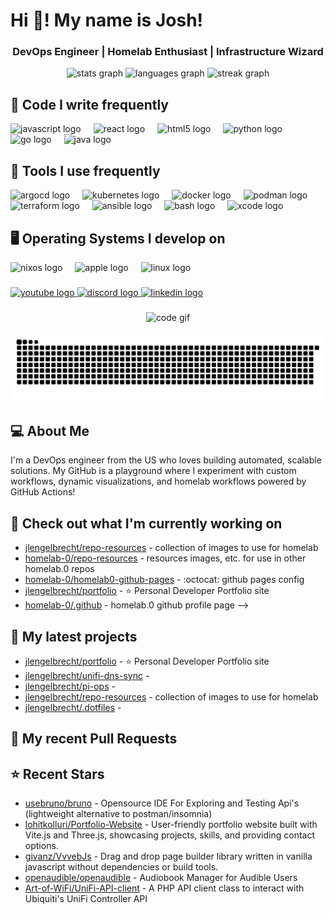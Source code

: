 <h1 align="left">Hi 👋! My name is Josh!</h1>
<h3 align="center">DevOps Engineer | Homelab Enthusiast | Infrastructure Wizard</h3>

<div align="center">
  <img src="https://github-readme-stats.vercel.app/api?username=jlengelbrecht&hide_title=false&hide_rank=false&show_icons=true&include_all_commits=true&count_private=true&disable_animations=false&theme=dark&text_color=FFFFFF&locale=en&hide_border=false" height="150" alt="stats graph"  />
  <img src="https://github-readme-stats.vercel.app/api/top-langs?username=jlengelbrecht&locale=en&hide_title=false&layout=compact&card_width=320&langs_count=5&theme=dark&text_color=FFFFFF&hide_border=false" height="150" alt="languages graph"  />
  <img src="https://streak-stats.demolab.com?user=jlengelbrecht&locale=en&mode=daily&theme=dark&hide_border=false&border_radius=5&order=3" height="150" alt="streak graph"  />
</div>

###

## 📝 Code I write frequently

<div align="left">
  <img src="https://cdn.jsdelivr.net/gh/devicons/devicon/icons/javascript/javascript-original.svg" height="30" alt="javascript logo"  />
  <img width="12" />
  <img src="https://cdn.jsdelivr.net/gh/devicons/devicon/icons/react/react-original.svg" height="30" alt="react logo"  />
  <img width="12" />
  <img src="https://cdn.jsdelivr.net/gh/devicons/devicon/icons/html5/html5-original.svg" height="30" alt="html5 logo"  />
  <img width="12" />
  <img src="https://cdn.jsdelivr.net/gh/devicons/devicon/icons/python/python-original.svg" height="30" alt="python logo"  />
  <img width="12" />
  <img src="https://cdn.jsdelivr.net/gh/devicons/devicon/icons/go/go-original.svg" height="30" alt="go logo"  />
  <img width="12" />
  <img src="https://cdn.jsdelivr.net/gh/devicons/devicon/icons/java/java-original.svg" height="30" alt="java logo"  />
</div>

## 🧮 Tools I use frequently

<div align="left">
  <img src="https://cdn.jsdelivr.net/gh/devicons/devicon/icons/argocd/argocd-original.svg" height="30" alt="argocd logo"  />
  <img width="12" />
  <img src="https://cdn.jsdelivr.net/gh/devicons/devicon/icons/kubernetes/kubernetes-plain.svg" height="30" alt="kubernetes logo"  />
  <img width="12" />
  <img src="https://cdn.jsdelivr.net/gh/devicons/devicon/icons/docker/docker-original.svg" height="30" alt="docker logo"  />
  <img width="12" />
  <img src="https://cdn.jsdelivr.net/gh/devicons/devicon/icons/podman/podman-original.svg" height="30" alt="podman logo"  />
  <img width="12" />
  <img src="https://cdn.jsdelivr.net/gh/devicons/devicon/icons/terraform/terraform-original.svg" height="30" alt="terraform logo"  />
  <img width="12" />
  <img src="https://cdn.jsdelivr.net/gh/devicons/devicon/icons/ansible/ansible-original.svg" height="30" alt="ansible logo"  />
  <img width="12" />
  <img src="https://cdn.jsdelivr.net/gh/devicons/devicon/icons/bash/bash-original.svg" height="30" alt="bash logo"  />
  <img width="12" />
  <img src="https://cdn.jsdelivr.net/gh/devicons/devicon/icons/xcode/xcode-original.svg" height="30" alt="xcode logo"  />
</div>

## 🖥️ Operating Systems I develop on

<div align="left">
  <img src="https://cdn.jsdelivr.net/gh/devicons/devicon/icons/nixos/nixos-original.svg" height="30" alt="nixos logo"  />
  <img width="12" />
  <img src="https://cdn.jsdelivr.net/gh/devicons/devicon/icons/apple/apple-original.svg" height="30" alt="apple logo"  />
  <img width="12" />
  <img src="https://cdn.jsdelivr.net/gh/devicons/devicon/icons/linux/linux-original.svg" height="30" alt="linux logo"  />

###

<div align="left">
  <a href="https://youtube.com/@homelab.0?si=4ktCkDSXN3WUN2hK" target="_blank">
  <img src="https://img.shields.io/static/v1?message=Youtube&logo=youtube&label=&color=FF0000&logoColor=white&labelColor=&style=for-the-badge" height="35" alt="youtube logo"  />
  <img src="https://img.shields.io/static/v1?message=Discord&logo=discord&label=&color=7289DA&logoColor=white&labelColor=&style=for-the-badge" height="35" alt="discord logo"  />
  <a href="https://www.linkedin.com/in/joshua-engelbrecht/" target="_blank">
  <img src="https://img.shields.io/static/v1?message=LinkedIn&logo=linkedin&label=&color=0077B5&logoColor=white&labelColor=&style=for-the-badge" height="35" alt="linkedin logo"  />
  </a>
</div>

###

<div align="center">
  <img src="https://media1.giphy.com/media/v1.Y2lkPTc5MGI3NjExcDZnNjV5YmE1OTJpeGo2dmx4dXo5cXNteGZwM255eWYxaXl6Z3AxMiZlcD12MV9pbnRlcm5hbF9naWZfYnlfaWQmY3Q9Zw/78XCFBGOlS6keY1Bil/giphy.gif" height="150" alt="code gif"  />
  <br /><br />
  <img src="https://raw.githubusercontent.com/jlengelbrecht/jlengelbrecht/output/snake.svg" alt="Snake animation" />
</div>

###

## 💻 About Me

I'm a DevOps engineer from the US who loves building automated, scalable solutions. My GitHub is a playground where I experiment with custom workflows, dynamic visualizations, and homelab workflows powered by GitHub Actions!

## 👷 Check out what I'm currently working on

- [jlengelbrecht/repo-resources](https://github.com/jlengelbrecht/repo-resources) - collection of images to use for homelab
- [homelab-0/repo-resources](https://github.com/homelab-0/repo-resources) - resources images, etc. for use in other homelab.0 repos
- [homelab-0/homelab0-github-pages](https://github.com/homelab-0/homelab0-github-pages) - :octocat: github pages config
- [jlengelbrecht/portfolio](https://github.com/jlengelbrecht/portfolio) - :star: Personal Developer Portfolio site
- [homelab-0/.github](https://github.com/homelab-0/.github) - homelab.0 github profile page -->

## 🌱 My latest projects

- [jlengelbrecht/portfolio](https://github.com/jlengelbrecht/portfolio) - :star: Personal Developer Portfolio site
- [jlengelbrecht/unifi-dns-sync](https://github.com/jlengelbrecht/unifi-dns-sync) - 
- [jlengelbrecht/pi-ops](https://github.com/jlengelbrecht/pi-ops) - 
- [jlengelbrecht/repo-resources](https://github.com/jlengelbrecht/repo-resources) - collection of images to use for homelab
- [jlengelbrecht/.dotfiles](https://github.com/jlengelbrecht/.dotfiles) - 

## 🔨 My recent Pull Requests


## ⭐ Recent Stars

- [usebruno/bruno](https://github.com/usebruno/bruno) - Opensource IDE For Exploring and Testing Api&#39;s (lightweight alternative to postman/insomnia)
- [lohitkolluri/Portfolio-Website](https://github.com/lohitkolluri/Portfolio-Website) - User-friendly portfolio website built with Vite.js and Three.js, showcasing projects, skills, and providing contact options.
- [givanz/VvvebJs](https://github.com/givanz/VvvebJs) - Drag and drop page builder library written in vanilla javascript without dependencies or build tools.
- [openaudible/openaudible](https://github.com/openaudible/openaudible) - Audiobook Manager for Audible Users
- [Art-of-WiFi/UniFi-API-client](https://github.com/Art-of-WiFi/UniFi-API-client) - A PHP API client class to interact with Ubiquiti&#39;s UniFi Controller API
